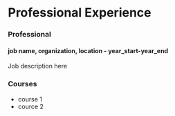 [//]: # (---)
[//]: # (hide:)
[//]: # (  - navigation)
[//]: # (  - toc)
[//]: # (---)
Professional Experience
=======================

### Professional

#### **job name, organization, location - year_start-year_end**
Job description here

### Courses
- course 1
- cource 2